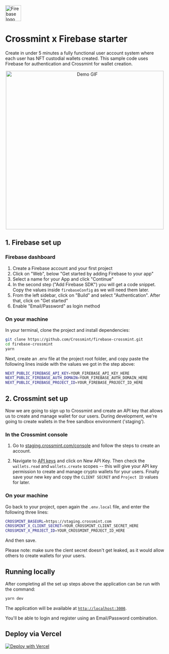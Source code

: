 <img src="https://upload.wikimedia.org/wikipedia/commons/3/37/Firebase_Logo.svg" alt="Firebase logo" width="value" height="50">

# Crossmint x Firebase starter

Create in under 5 minutes a fully functional user account system where each user has NFT custodial wallets created. This sample code uses Firebase for authentication and Crossmint for wallet creation.

<p align="center">
<img src="https://s12.gifyu.com/images/gif8ae755e851037aae.gif" alt="Demo GIF" width="value" height="500">
</p>

## 1. Firebase set up

### Firebase dashboard

1. Create a Firebase account and your first project
2. Click on "Web", below "Get started by adding Firebase to your app"
3. Select a name for your App and click "Continue"
4. In the second step ("Add Firebase SDK") you will get a code snippet. Copy the values inside `firebaseConfig` as we will need them later. 
6. From the left sidebar, click on "Build" and select "Authentication". After that, click on "Get started"
7. Enable "Email/Password" as login method

### On your machine

In your terminal, clone the project and install dependencies:

```bash
git clone https://github.com/Crossmint/firebase-crossmint.git
cd firebase-crossmint
yarn
```

Next, create an .env file at the project root folder, and copy paste the following lines inside with the values we got in the step above:

```bash
NEXT_PUBLIC_FIREBASE_API_KEY=YOUR_FIREBASE_API_KEY_HERE
NEXT_PUBLIC_FIREBASE_AUTH_DOMAIN=YOUR_FIREBASE_AUTH_DOMAIN_HERE
NEXT_PUBLIC_FIREBASE_PROJECT_ID=YOUR_FIREBASE_PROJECT_ID_HERE
```

## 2. Crossmint set up

Now we are going to sign up to Crossmint and create an API key that allows us to create and manage wallet for our users. During development, we're going to create wallets in the free sandbox environment ('staging').

### In the Crossmint console

1. Go to [staging.crossmint.com/console](https://staging.crossmint.com/console) and follow the steps to create an account.

2. Navigate to [API keys](https://staging.crossmint.com/console/projects/apiKeys) and click on New API Key. Then check the `wallets.read` and `wallets.create` scopes -- this will give your API key permission to create and manage crypto wallets for your users. Finally save your new key and copy the `CLIENT SECRET` and `Project ID` values for later.

### On your machine

Go back to your project, open again the `.env.local` file, and enter the following three lines:

```bash
CROSSMINT_BASEURL=https://staging.crossmint.com
CROSSMINT_X_CLIENT_SECRET=YOUR_CROSSMINT_CLIENT_SECRET_HERE
CROSSMINT_X_PROJECT_ID=YOUR_CROSSMINT_PROJECT_ID_HERE
```

And then save.

Please note: make sure the clent secret doesn't get leaked, as it would allow others to create wallets for your users.

## Running locally

After completing all the set up steps above the application can be run with the command:

```bash
yarn dev
```

The application will be available at [`http://localhost:3000`](http://localhost:3000).

You'll be able to login and register using an Email/Password combination.

## Deploy via Vercel
[![Deploy with Vercel](https://vercel.com/button)](https://vercel.com/new/clone?repository-url=https%3A%2F%2Fgithub.com%2FCrossmint%2Ffirebase-crossmint&env=NEXT_PUBLIC_FIREBASE_API_KEY,NEXT_PUBLIC_FIREBASE_AUTH_DOMAIN,NEXT_PUBLIC_FIREBASE_PROJECT_ID,CROSSMINT_X_CLIENT_SECRET,CROSSMINT_X_PROJECT_ID,CROSSMINT_BASEURL)
